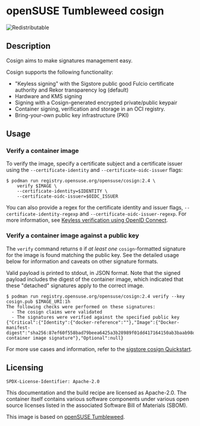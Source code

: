 # openSUSE Tumbleweed cosign
![Redistributable](https://img.shields.io/badge/Redistributable-Yes-green)

## Description
Cosign aims to make signatures management easy.

Cosign supports the following functionality:

* "Keyless signing" with the Sigstore public good Fulcio certificate authority and Rekor transparency log (default)
* Hardware and KMS signing
* Signing with a Cosign-generated encrypted private/public keypair
* Container signing, verification and storage in an OCI registry.
* Bring-your-own public key infrastructure (PKI)


## Usage

### Verify a container image

To verify the image, specify a certificate subject
and a certificate issuer using the `--certificate-identity` and
`--certificate-oidc-issuer` flags:

```shell
$ podman run registry.opensuse.org/opensuse/cosign:2.4 \
    verify $IMAGE \
    --certificate-identity=$IDENTITY \
    --certificate-oidc-issuer=$OIDC_ISSUER
```

You can also provide a regex for the certificate identity and issuer flags,
`--certificate-identity-regexp` and `--certificate-oidc-issuer-regexp`. For more information, see
[Keyless verification using OpenID Connect](https://docs.sigstore.dev/cosign/verifying/verify/#keyless-verification-using-openid-connect).

### Verify a container image against a public key

The `verify` command returns `0` if *at least one* `cosign`-formatted signature for
the image is found matching the public key. See the detailed usage below for
information and caveats on other signature formats.

Valid payload is printed to stdout, in JSON format. Note that the
signed payload includes the digest of the container image, which indicated that these "detached" signatures apply to the correct image.

```shell
$ podman run registry.opensuse.org/opensuse/cosign:2.4 verify --key cosign.pub $IMAGE_URI:1h
The following checks were performed on these signatures:
  - The cosign claims were validated
  - The signatures were verified against the specified public key
{"Critical":{"Identity":{"docker-reference":""},"Image":{"Docker-manifest-digest":"sha256:87ef60f558bad79beea6425a3b28989f01dd417164150ab3baab98dcbf04def8"},"Type":"cosign container image signature"},"Optional":null}
```

For more use cases and information, refer to the
[sigstore cosign Quickstart](https://docs.sigstore.dev/quickstart/quickstart-cosign/).

## Licensing

`SPDX-License-Identifier: Apache-2.0`

This documentation and the build recipe are licensed as Apache-2.0.
The container itself contains various software components under various open source licenses listed in the associated
Software Bill of Materials (SBOM).

This image is based on [openSUSE Tumbleweed](https://get.opensuse.org/tumbleweed/).
